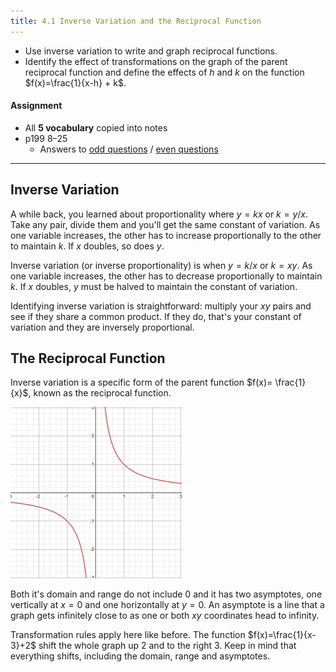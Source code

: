 ```yaml
---
title: 4.1 Inverse Variation and the Reciprocal Function
---
```


- Use inverse variation to write and graph reciprocal functions.
- Identify the effect of transformations on the graph of the parent reciprocal function and define the effects of $h$ and $k$ on the function $f(x)=\frac{1}{x-h} + k$.

#### Assignment

- All **5 vocabulary** copied into notes
- p199 8–25
  - Answers to [odd questions](../../pdfs/alg2-odd-answers.pdf) / [even questions](../../pdfs/alg2-even-answers.pdf)

---

## Inverse Variation

A while back, you learned about proportionality where $y=kx$ or $k=y/x$. Take any pair, divide them and you'll get the same constant of variation. As one variable increases, the other has to increase proportionally to the other to maintain $k$. If $x$ doubles, so does $y$.

Inverse variation (or inverse proportionality) is when $y=k/x$ or $k=xy$. As one variable increases, the other has to decrease proportionally to maintain $k$. If $x$ doubles, $y$ must be halved to maintain the constant of variation.

Identifying inverse variation is straightforward: multiply your $xy$ pairs and see if they share a common product. If they do, that's your constant of variation and they are inversely proportional.

## The Reciprocal Function

Inverse variation is a specific form of the parent function $f(x)= \frac{1}{x}$, known as the reciprocal function.

![Graph of 1/x](./img/4.1-reciprical.png)

Both it's domain and range do not include 0 and it has two asymptotes, one vertically at $x=0$ and one horizontally at $y=0$. An asymptote is a line that a graph gets infinitely close to as one or both $xy$ coordinates head to infinity.

Transformation rules apply here like before. The function $f(x)=\frac{1}{x-3}+2$ shift the whole graph up 2 and to the right 3. Keep in mind that everything shifts, including the domain, range and asymptotes.
